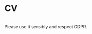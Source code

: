 <h1>CV</h1> <br>
Please use it sensibly and respect GDPR. <br>
<a href="/JFortuny_DataAnalyst.pdf" download><Download CV></a>

